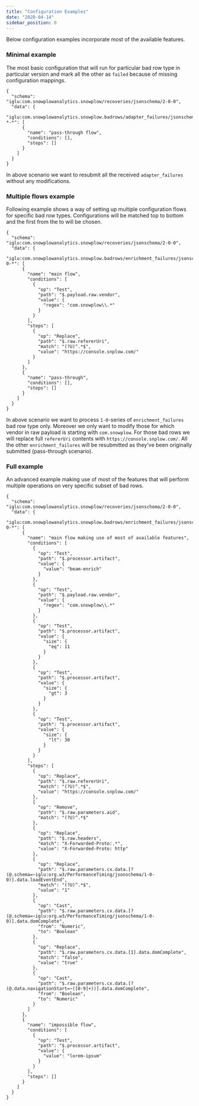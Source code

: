 ```yaml
---
title: "Configuration Examples"
date: "2020-04-14"
sidebar_position: 0
---
```


Below configuration examples incorporate most of the available features.

### Minimal example

The most basic configuration that will run for particular bad row type in particular version and mark all the other as `failed` because of missing configuration mappings.

```
{
  "schema": "iglu:com.snowplowanalytics.snowplow/recoveries/jsonschema/2-0-0",
  "data": {
    "iglu:com.snowplowanalytics.snowplow.badrows/adapter_failures/jsonschema/*-*-*": [
      {
        "name": "pass-through flow",
        "conditions": [],
        "steps": []
      }
    ]
  }
}
```

In above scenario we want to resubmit all the received `adapter_failures` without any modifications.

### Multiple flows example

Following example shows a way of setting up multiple configuration flows for specific bad row types. Configurations will be matched top to bottom and the first from the to will be chosen.

```
{
  "schema": "iglu:com.snowplowanalytics.snowplow/recoveries/jsonschema/2-0-0",
  "data": {
    "iglu:com.snowplowanalytics.snowplow.badrows/enrichment_failures/jsonschema/1-0-*": [
      {
        "name": "main flow",
        "conditions": [
          {
            "op": "Test",
            "path": "$.payload.raw.vendor",
            "value": {
              "regex": "com.snowplow\\.*"
            }
          }
        ],
        "steps": [
          {
            "op": "Replace",
            "path": "$.raw.refererUri",
            "match": "(?U)^.*$",
            "value": "https://console.snplow.com/"
          }
        ]
      },
      {
        "name": "pass-through",
        "conditions": [],
        "steps": []
      }
    ]
  }
}
```

In above scenario we want to process `1-0`\-series of `enrichment_failures` bad row type only. Moreover we only want to modify those for which vendor in raw payload is starting with `com.snowplow`. For those bad rows we will replace full `refererUri` contents with `https://console.snplow.com/`. All the other `enrichment_failures` will be resubmitted as they've been originally submitted (pass-through scenario).

### Full example

An advanced example making use of most of the features that will perform multiple operations on very specific subset of bad rows.

```
{
  "schema": "iglu:com.snowplowanalytics.snowplow/recoveries/jsonschema/2-0-0",
  "data": {
    "iglu:com.snowplowanalytics.snowplow.badrows/enrichment_failures/jsonschema/1-0-*": [
      {
        "name": "main flow making use of most of available features",
        "conditions": [
          {
            "op": "Test",
            "path": "$.processor.artifact",
            "value": {
              "value": "beam-enrich"
            }
          },
          {
            "op": "Test",
            "path": "$.payload.raw.vendor",
            "value": {
              "regex": "com.snowplow\\.*"
            }
          },
          {
            "op": "Test",
            "path": "$.processor.artifact",
            "value": {
              "size": {
                "eq": 11
              }
            }
          },
          {
            "op": "Test",
            "path": "$.processor.artifact",
            "value": {
              "size": {
                "gt": 3
              }
            }
          },
          {
            "op": "Test",
            "path": "$.processor.artifact",
            "value": {
              "size": {
                "lt": 30
              }
            }
          }
        ],
        "steps": [
          {
            "op": "Replace",
            "path": "$.raw.refererUri",
            "match": "(?U)^.*$",
            "value": "https://console.snplow.com/"
          },
          {
            "op": "Remove",
            "path": "$.raw.parameters.aid",
            "match": "(?U)^.*$"
          },
          {
            "op": "Replace",
            "path": "$.raw.headers",
            "match": "X-Forwarded-Proto:.*",
            "value": "X-Forwarded-Proto: http"
          },
          {
            "op": "Replace",
            "path": "$.raw.parameters.cx.data.[?(@.schema=~iglu:org.w3/PerformanceTiming/jsonschema/1-0-0)].data.loadEventEnd",
            "match": "(?U)^.*$",
            "value": "1"
          },
          {
            "op": "Cast",
            "path": "$.raw.parameters.cx.data.[?(@.schema=~iglu:org.w3/PerformanceTiming/jsonschema/1-0-0)].data.domComplete",
            "from": "Numeric",
            "to": "Boolean"
          },
          {
            "op": "Replace",
            "path": "$.raw.parameters.cx.data.[1].data.domComplete",
            "match": "false",
            "value": "true"
          },
          {
            "op": "Cast",
            "path": "$.raw.parameters.cx.data.[?(@.data.navigationStart=~([0-9]+))].data.domComplete",
            "from": "Boolean",
            "to": "Numeric"
          }
        ]
      },
      {
        "name": "impossible flow",
        "conditions": [
          {
            "op": "Test",
            "path": "$.processor.artifact",
            "value": {
              "value": "lorem-ipsum"
            }
          }
        ],
        "steps": []
      }
    ]
  }
}
```

